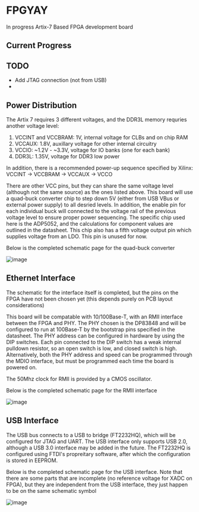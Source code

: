 # FPGYAY
In progress Artix-7 Based FPGA development board

## Current Progress

## TODO
- Add JTAG connection (not from USB)
- 

## Power Distribution
The Artix 7 requires 3 different voltages, and the DDR3L memory requries another voltage level:
1. VCCINT and VCCBRAM: 1V, internal voltage for CLBs and on chip RAM
2. VCCAUX: 1.8V, auxillary voltage for other internal circuitry
3. VCCIO: ~1.2V - ~3.3V, voltage for IO banks (one for each bank)
4. DDR3L: 1.35V, voltage for DDR3 low power

In addition, there is a recommended power-up sequence specified by Xilinx: VCCINT -> VCCBRAM -> VCCAUX -> VCCO

There are other VCC pins, but they can share the same voltage level (although not the same source) as the ones listed above. This board will use a quad-buck converter chip to step down 5V (either from USB VBus or external power supply) to all desried levels. In addition, the enable pin for each individual buck will connected to the voltage rail of the previous voltage level to ensure proper power sequencing. The specific chip used here is the ADP5052, and the calculations for component values are outlined in the datasheet. This chip also has a fifth voltage output pin which supplies voltage from an LDO. This pin is unused for now. 

Below is the completed schematic page for the quad-buck converter

![image](https://github.com/Jerry123213/FPGYAY/assets/65368615/1491945d-57e8-4511-b0a1-8486f8cb4a76)


## Ethernet Interface 
The schematic for the interface itself is completed, but the pins on the FPGA have not been chosen yet (this depends purely on PCB layout considerations)

This board will be compatable with 10/100Base-T, with an RMII interface between the FPGA and PHY. The PHY chosen is the DP83848 and will be configured to run at 100Base-T by the bootstrap pins specified in the datasheet. The PHY address can be configured in hardware by using the DIP switches. Each pin connected to the DIP switch has a weak internal pulldown resistor, so an open switch is low, and closed switch is high. Alternatively, both the PHY address and speed can be programmed through the MDIO interface, but must be programmed each time the board is powered on. 

The 50Mhz clock for RMII is provided by a CMOS oscillator. 

Below is the completed schematic page for the RMII interface

![image](https://github.com/Jerry123213/FPGYAY/assets/65368615/088b04b5-96a6-4d7f-b282-79d82e6af0a1)

## USB Interface 
The USB bus connects to a USB to bridge (FT2232HQ), which will be configured for JTAG and UART. The USB interface only supports USB 2.0, although a USB 3.0 interface may be added in the future. The FT2232HQ is configured using FTDI's propreitary software, after which the configuration is stored in EEPROM. 

Below is the completed schematic page for the USB interface. Note that there are some parts that are incomplete (no reference voltage for XADC on FPGA), but they are independent from the USB interface, they just happen to be on the same schematic symbol

![image](https://github.com/Jerry123213/FPGYAY/assets/65368615/f0cd28b9-ca86-4b23-b3dd-4d46f42ed582)
